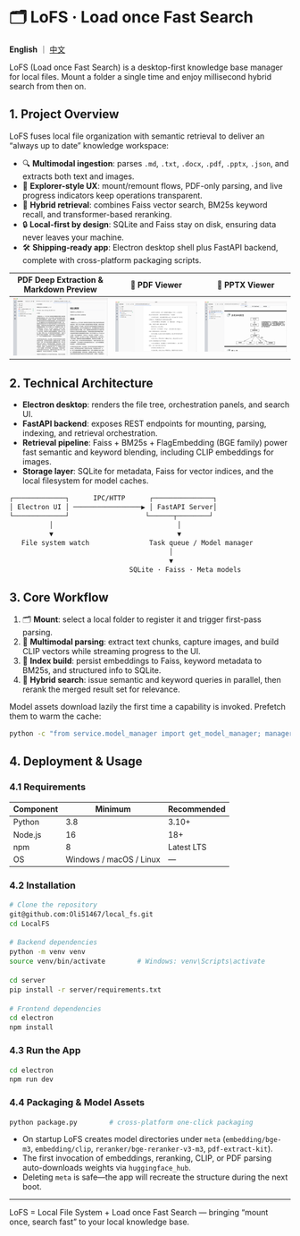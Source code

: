 # 🗂️ LoFS · Load once Fast Search

**English** ｜ [中文](README.md)

LoFS (Load once Fast Search) is a desktop-first knowledge base manager for local files. Mount a folder a single time and enjoy millisecond hybrid search from then on.

## 1. Project Overview
LoFS fuses local file organization with semantic retrieval to deliver an “always up to date” knowledge workspace:
- 🔍 **Multimodal ingestion**: parses `.md`, `.txt`, `.docx`, `.pdf`, `.pptx`, `.json`, and extracts both text and images.
- 📁 **Explorer-style UX**: mount/remount flows, PDF-only parsing, and live progress indicators keep operations transparent.
- 🧠 **Hybrid retrieval**: combines Faiss vector search, BM25s keyword recall, and transformer-based reranking.
- 🔒 **Local-first by design**: SQLite and Faiss stay on disk, ensuring data never leaves your machine.
- 🛠️ **Shipping-ready app**: Electron desktop shell plus FastAPI backend, complete with cross-platform packaging scripts.

| PDF Deep Extraction & Markdown Preview | 📑 PDF Viewer | 🔎 PPTX Viewer |
|:--:|:--:|:--:|
| ![extract](img/pdf_extract.png) | ![PDF](img/pdf_viewer.png) | ![PPT](img/ppt_viewer.png) |

## 2. Technical Architecture
- **Electron desktop**: renders the file tree, orchestration panels, and search UI.
- **FastAPI backend**: exposes REST endpoints for mounting, parsing, indexing, and retrieval orchestration.
- **Retrieval pipeline**: Faiss + BM25s + FlagEmbedding (BGE family) power fast semantic and keyword blending, including CLIP embeddings for images.
- **Storage layer**: SQLite for metadata, Faiss for vector indices, and the local filesystem for model caches.

```text
┌─────────────┐      IPC/HTTP      ┌───────────────┐
│ Electron UI │ ─────────────────▶ │ FastAPI Server│
└─────────────┘                   └──────┬────────┘
          │                               │
          ▼                               ▼
   File system watch               Task queue / Model manager
                                        │
                                        ▼
                              SQLite · Faiss · Meta models
```

## 3. Core Workflow
1. 🗂️ **Mount**: select a local folder to register it and trigger first-pass parsing.
2. 📄 **Multimodal parsing**: extract text chunks, capture images, and build CLIP vectors while streaming progress to the UI.
3. 🧮 **Index build**: persist embeddings to Faiss, keyword metadata to BM25s, and structured info to SQLite.
4. 🔎 **Hybrid search**: issue semantic and keyword queries in parallel, then rerank the merged result set for relevance.

Model assets download lazily the first time a capability is invoked. Prefetch them to warm the cache:

```bash
python -c "from service.model_manager import get_model_manager; manager = get_model_manager(); [manager.get_model_path(key) for key in ('bge_m3', 'bge_reranker_v2_m3', 'clip_vit_b_32', 'pdf_extract_kit')]"
```

## 4. Deployment & Usage
### 4.1 Requirements
| Component | Minimum | Recommended |
| --- | --- | --- |
| Python | 3.8 | 3.10+ |
| Node.js | 16 | 18+ |
| npm | 8 | Latest LTS |
| OS | Windows / macOS / Linux | — |

### 4.2 Installation
```bash
# Clone the repository
git@github.com:Oli51467/local_fs.git
cd LocalFS

# Backend dependencies
python -m venv venv
source venv/bin/activate        # Windows: venv\Scripts\activate

cd server
pip install -r server/requirements.txt

# Frontend dependencies
cd electron
npm install
```

### 4.3 Run the App
```bash
cd electron
npm run dev
```

### 4.4 Packaging & Model Assets
```bash
python package.py        # cross-platform one-click packaging
```

- On startup LoFS creates model directories under `meta` (`embedding/bge-m3`, `embedding/clip`, `reranker/bge-reranker-v3-m3`, `pdf-extract-kit`).
- The first invocation of embeddings, reranking, CLIP, or PDF parsing auto-downloads weights via `huggingface_hub`.
- Deleting `meta` is safe—the app will recreate the structure during the next boot.

---
LoFS = Local File System + Load once Fast Search — bringing “mount once, search fast” to your local knowledge base.
